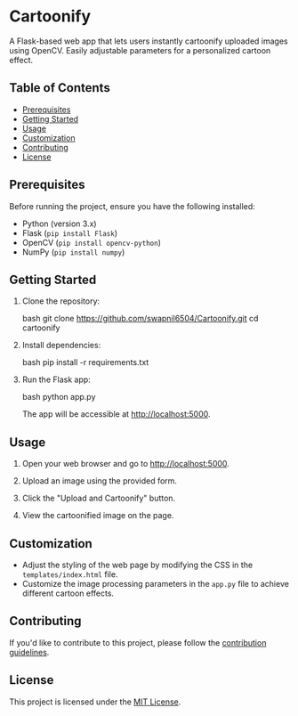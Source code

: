 # Cartoonify
A Flask-based web app that lets users instantly cartoonify uploaded images using OpenCV. Easily adjustable parameters for a personalized cartoon effect.

## Table of Contents

- [Prerequisites](#prerequisites)
- [Getting Started](#getting-started)
- [Usage](#usage)
- [Customization](#customization)
- [Contributing](#contributing)
- [License](#license)

## Prerequisites

Before running the project, ensure you have the following installed:

- Python (version 3.x)
- Flask (`pip install Flask`)
- OpenCV (`pip install opencv-python`)
- NumPy (`pip install numpy`)

## Getting Started

1. Clone the repository:

   bash
   git clone https://github.com/swapnil6504/Cartoonify.git
   cd cartoonify
   

2. Install dependencies:

   bash
   pip install -r requirements.txt
   

3. Run the Flask app:

   bash
   python app.py
   

   The app will be accessible at [http://localhost:5000](http://localhost:5000).

## Usage

1. Open your web browser and go to [http://localhost:5000](http://localhost:5000).

2. Upload an image using the provided form.

3. Click the "Upload and Cartoonify" button.

4. View the cartoonified image on the page.

## Customization

- Adjust the styling of the web page by modifying the CSS in the `templates/index.html` file.
- Customize the image processing parameters in the `app.py` file to achieve different cartoon effects.

## Contributing

If you'd like to contribute to this project, please follow the [contribution guidelines](CONTRIBUTING.md).

## License

This project is licensed under the [MIT License](LICENSE).
